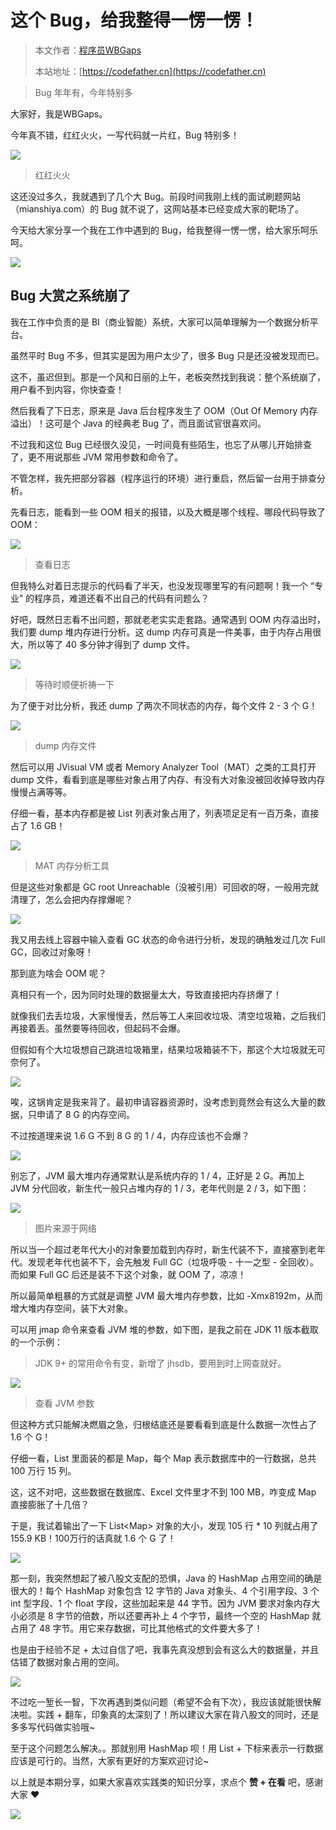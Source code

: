 # 这个 Bug，给我整得一愣一愣！

> 本文作者：[程序员WBGaps](https://yuyuanweb.feishu.cn/wiki/Abldw5WkjidySxkKxU2cQdAtnah)
>
> 本站地址：[https://codefather.cn](https://codefather.cn)

> Bug 年年有，今年特别多

大家好，我是WBGaps。

今年真不错，红红火火，一写代码就一片红，Bug 特别多！

![](https://pic.yupi.icu/5563/202311072022066.png)

> 红红火火

这还没过多久，我就遇到了几个大 Bug。前段时间我刚上线的面试刷题网站（mianshiya.com）的 Bug 就不说了，这网站基本已经变成大家的靶场了。

今天给大家分享一个我在工作中遇到的 Bug，给我整得一愣一愣，给大家乐呵乐呵。

![](https://pic.yupi.icu/5563/202311072022237.png)

## Bug 大赏之系统崩了

我在工作中负责的是 BI（商业智能）系统，大家可以简单理解为一个数据分析平台。

虽然平时 Bug 不多，但其实是因为用户太少了，很多 Bug 只是还没被发现而已。

这不，虽迟但到。那是一个风和日丽的上午，老板突然找到我说：整个系统崩了，用户看不到内容，你快查查！

然后我看了下日志，原来是 Java 后台程序发生了 OOM（Out Of Memory 内存溢出）！这可是个 Java 的经典老 Bug 了，而且面试官很喜欢问。

不过我和这位 Bug 已经很久没见，一时间竟有些陌生，也忘了从哪儿开始排查了，更不用说那些 JVM 常用参数和命令了。

不管怎样，我先把部分容器（程序运行的环境）进行重启，然后留一台用于排查分析。

先看日志，能看到一些 OOM 相关的报错，以及大概是哪个线程、哪段代码导致了 OOM：

![](https://pic.yupi.icu/5563/202311072022517.png)

> 查看日志

但我特么对着日志提示的代码看了半天，也没发现哪里写的有问题啊！我一个 “专业” 的程序员，难道还看不出自己的代码有问题么？

好吧，既然日志看不出问题，那就老老实实走套路。通常遇到 OOM 内存溢出时，我们要 dump 堆内存进行分析。这 dump 内存可真是一件美事，由于内存占用很大，所以等了 40 多分钟才得到了 dump 文件。

![](https://pic.yupi.icu/5563/202311072022934.jpeg)

> 等待时顺便祈祷一下

为了便于对比分析，我还 dump 了两次不同状态的内存，每个文件 2 - 3 个 G！

![](https://pic.yupi.icu/5563/202311072022916.png)

> dump 内存文件

然后可以用 JVisual VM 或者 Memory Analyzer Tool（MAT）之类的工具打开 dump 文件，看看到底是哪些对象占用了内存、有没有大对象没被回收掉导致内存慢慢占满等等。

仔细一看，基本内存都是被 List 列表对象占用了，列表项足足有一百万条，直接占了 1.6 GB！

![](https://pic.yupi.icu/5563/202311072022526.png)

> MAT 内存分析工具

但是这些对象都是 GC root Unreachable（没被引用）可回收的呀，一般用完就清理了，怎么会把内存撑爆呢？

![](https://pic.yupi.icu/5563/202311072022476.png)

我又用去线上容器中输入查看 GC 状态的命令进行分析，发现的确触发过几次 Full GC，回收过对象呀！

那到底为啥会 OOM 呢？

真相只有一个，因为同时处理的数据量太大，导致直接把内存挤爆了！

就像我们去丢垃圾，大家慢慢丢，然后等工人来回收垃圾、清空垃圾箱，之后我们再接着丢。虽然要等待回收，但起码不会爆。

但假如有个大垃圾想自己跳进垃圾箱里，结果垃圾箱装不下，那这个大垃圾就无可奈何了。

![](https://pic.yupi.icu/5563/202311072022383.jpeg)

唉，这锅肯定是我来背了。最初申请容器资源时，没考虑到竟然会有这么大量的数据，只申请了 8 G 的内存空间。

不过按道理来说 1.6 G 不到 8 G 的 1 / 4，内存应该也不会爆？

![](https://pic.yupi.icu/5563/202311072022476.png)

别忘了，JVM 最大堆内存通常默认是系统内存的 1 / 4，正好是 2 G。再加上 JVM 分代回收，新生代一般只占堆内存的 1 / 3，老年代则是 2 / 3，如下图：

![](https://pic.yupi.icu/5563/202311072022817.jpeg)

> 图片来源于网络

所以当一个超过老年代大小的对象要加载到内存时，新生代装不下，直接塞到老年代。发现老年代也装不下，会先触发 Full GC（垃圾呼吸 - 十一之型 - 全回收）。而如果 Full GC 后还是装不下这个对象，就 OOM 了，凉凉！

所以最简单粗暴的方式就是调整 JVM 最大堆内存参数，比如 -Xmx8192m，从而增大堆内存空间，装下大对象。

可以用 jmap 命令来查看 JVM 堆的参数，如下图，是我之前在 JDK 11 版本截取的一个示例：

> JDK 9+ 的常用命令有变，新增了 jhsdb，要用到时上网查就好。

![](https://pic.yupi.icu/5563/202311072022516.png)

> 查看 JVM 参数

但这种方式只能解决燃眉之急，归根结底还是要看看到底是什么数据一次性占了 1.6 个 G！

仔细一看，List 里面装的都是 Map，每个 Map 表示数据库中的一行数据，总共 100 万行 15 列。

这，这不对吧，这些数据在数据库、Excel 文件里才不到 100 MB，咋变成 Map 直接膨胀了十几倍？

于是，我试着输出了一下 List\<Map\> 对象的大小，发现 105 行 * 10 列就占用了 155.9 KB！100万行的话真就 1.6 个 G 了！

![](https://pic.yupi.icu/5563/202311072022276.png)

那一刻，我突然想起了被八股文支配的恐惧，Java 的 HashMap 占用空间的确是很大的！每个 HashMap 对象包含 12 字节的 Java 对象头、4 个引用字段、3 个 int 型字段、1 个 float 字段，这些加起来是 44 字节。因为 JVM 要求对象内存大小必须是 8 字节的倍数，所以还要再补上 4 个字节，最终一个空的 HashMap 就占用了 48 字节。用它来存数据，可比其他格式的文件要大多了！

也是由于经验不足 + 太过自信了吧，我事先真没想到会有这么大的数据量，并且估错了数据对象占用的空间。

![](https://pic.yupi.icu/5563/202311072022078.png)

不过吃一堑长一智，下次再遇到类似问题（希望不会有下次），我应该就能很快解决啦。实践 + 翻车，印象真的太深刻了！所以建议大家在背八股文的同时，还是多多写代码做实验哦~

至于这个问题怎么解决。。那就别用 HashMap 呗！用 List + 下标来表示一行数据应该是可行的。当然，大家有更好的方案欢迎讨论~

以上就是本期分享，如果大家喜欢实践类的知识分享，求点个 **赞 + 在看** 吧，感谢大家 ❤️

![](https://pic.yupi.icu/5563/202311072022171.png)